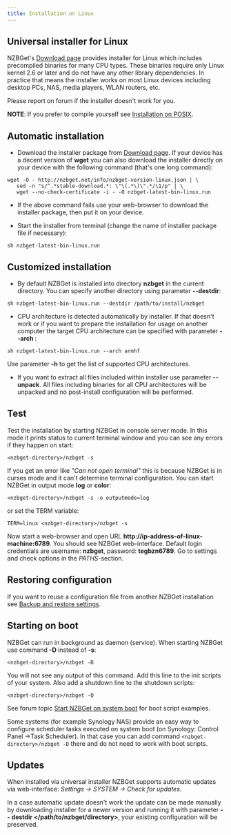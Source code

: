 ```yaml
---
title: Installation on Linux
---
```

## Universal installer for Linux
NZBGet's [Download page](download) provides installer for Linux which includes precompiled binaries for many CPU types. These binaries require only Linux kernel 2.6 or later and do not have any other library dependencies. In practice that means the installer works on most Linux devices including desktop PCs, NAS, media players, WLAN routers, etc.

Please report on forum if the installer doesn't work for you.

**NOTE**: If you prefer to compile yourself see [Installation on POSIX](Installation_on_POSIX).

## Automatic installation
- Download the installer package from [Download page](download).
If your device has a decent version of **wget** you can also download the installer directly on your device with the following command (that's one long command):
 ```
wget -O - http://nzbget.net/info/nzbget-version-linux.json | \
    sed -n "s/^.*stable-download.*: \"\(.*\)\".*/\1/p" | \
    wget --no-check-certificate -i - -O nzbget-latest-bin-linux.run
 ```

- If the above command fails use your web-browser to download the installer package, then put it on your device.

- Start the installer from terminal (change the name of installer package file if necessary):
 ```
sh nzbget-latest-bin-linux.run
 ```

## Customized installation
- By default NZBGet is installed into directory **nzbget** in the current directory. You can specify another directory using parameter **--destdir**:
 ```
sh nzbget-latest-bin-linux.run --destdir /path/to/install/nzbget
 ```

- CPU architecture is detected automatically by installer. If that doesn't work or if you want to prepare the installation for usage on another computer the target CPU architecture can be specified with parameter **--arch <CPU-ARCH>**:
 ```
sh nzbget-latest-bin-linux.run --arch armhf
 ```

 Use parameter **-h** to get the list of supported CPU architectures.
- If you want to extract all files included within installer use parameter **--unpack**. All files including binaries for all CPU architectures will be unpacked and no post-install configuration will be performed.

## Test
Test the installation by starting NZBGet in console server mode. In this mode it prints status to current terminal window and you can see any errors if they happen on start:

    <nzbget-directory>/nzbget -s

If you get an error like *"Can not open terminal"* this is because NZBGet is in curses mode and it can't determine terminal configuration. You can start NZBGet in output mode **log** or **color**:

    <nzbget-directory>/nzbget -s -o outputmode=log

or set the TERM variable:

    TERM=linux <nzbget-directory>/nzbget -s

Now start a web-browser and open URL **<nowiki>http://ip-address-of-linux-machine:6789</nowiki>**. You should see NZBGet web-interface. Default login credentials are username: **nzbget**, password: **tegbzn6789**. Go to settings and check options in the *PATHS*-section.

## Restoring configuration
If you want to reuse a configuration file from another NZBGet installation see [Backup and restore settings](Backup_and_restore_settings).

## Starting on boot
NZBGet can run in background as daemon (service). When starting NZBGet use command **-D** instead of **-s**:

    <nzbget-directory>/nzbget -D

You will not see any output of this command.
Add this line to the init scripts of your system. Also add a shutdown line to the shutdown scripts:

    <nzbget-directory>/nzbget -Q

See forum topic [Start NZBGet on system boot](http://forum.nzbget.net/viewtopic.php?f=8&t=2709) for boot script examples.

Some systems (for example Synology NAS) provide an easy way to configure scheduler tasks executed on system boot (on Synology: Control Panel ->Task Scheduler). In that case you can add command `<nzbget-directory>/nzbget -D` there and do not need to work with boot scripts.

## Updates ##
When installed via universal installer NZBGet supports automatic updates via web-interface: *Settings -> SYSTEM -> Check for updates*.

In a case automatic update doesn't work the update can be made manually by downloading installer for a newer version and running it with parameter **-- destdir \</path/to/nzbget/directory>**, your existing configuration will be preserved.